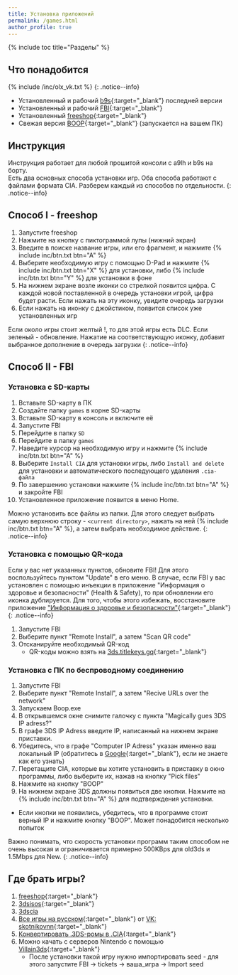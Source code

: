 ```yaml
---
title: Установка приложений
permalink: /games.html
author_profile: true
---
```

{% include toc title="Разделы" %}

## Что понадобится

{% include /inc/olx_vk.txt %}
{: .notice--info}

* Установленный и рабочий [b9s](updating-b9s){:target="_blank"} последней версии 
* Установленный и рабочий [FBI](fbi){:target="_blank"}
* Установленный [freeshop](freeshop){:target="_blank"}
* Свежая версия [BOOP](https://github.com/miltoncandelero/Boop/releases/latest){:target="_blank"} (запускается на вашем ПК)

## Инструкция

Инструкция работает для любой прошитой консоли с a9lh и b9s на борту.        
Есть два основных способа установки игр. Оба способа работают с файлами формата CIA. Разберем каждый из способов по отдельности.
{: .notice--info}

## Способ I - freeshop

1. Запустите freeshop
1. Нажмите на кнопку с пиктограммой лупы (нижний экран)
1. Введите в поиске название игры, или его фрагмент, и нажмите {% include inc/btn.txt btn="A" %}
1. Выберите необходимую игру с помощью D-Pad и нажмите {% include inc/btn.txt btn="X" %} для установки, либо {% include inc/btn.txt btn="Y" %} для установки в фоне
1. На нижнем экране возле иконки со стрелкой появится цифра. С каждой новой поставленной в очередь установки игрой, цифра будет расти. Если нажать на эту иконку, увидите очередь загрузки
1. Если нажать на иконку с джойстиком, появится список уже установленных игр

Если около игры стоит желтый !, то для этой игры есть DLC. Если зеленый - обновление. Нажатие на соответствующую иконку, добавит выбранное дополнение в очередь загрузки
{: .notice--info}

## Способ II - FBI

### Установка с SD-карты

1. Вставьте SD-карту в ПК
1. Создайте папку `games` в корне SD-карты
1. Вставьте SD-карту в консоль и включите её
1. Запустите FBI
1. Перейдите в папку `SD`
1. Перейдите в папку `games`
1. Наведите курсор на необходимую игру и нажмите {% include inc/btn.txt btn="A" %}
1. Выберите `Install CIA` для установки игры, либо `Install and delete` для установки и автоматического последующего удаления `.cia-файла`
1. По завершению установки нажмите {% include inc/btn.txt btn="A" %} и закройте FBI 
1. Установленное приложение появится в меню Home. 

Можно установить все файлы из папки. Для этого следует выбрать самую верхнюю строку - `<current directory>`, нажать на ней {% include inc/btn.txt btn="A" %}, а затем выбрать необходимое действие. 
{: .notice--info}

### Установка с помощью QR-кода 

Если у вас нет указанных пунктов, обновите FBI! Для этого воспользуйтесь пунктом "Update" в его меню. В случае, если FBI у вас установлен с помощью инъекции в приложение "Информация о здоровье и безопасности" (Health & Safety), то при обновлении его иконка дублируется. Для того, чтобы этого избежать, восстановите приложение ["Информация о здоровье и безопасности"](https://3ds.customfw.xyz/godmode9-usage#восстановление-приложения-информация-о-здоровье-и-безопасности){:target="_blank"}
{: .notice--info}

1. Запустите FBI
1. Выберите пункт "Remote Install", а затем "Scan QR code" 
1. Отсканируйте необходимый QR-код 
	+ QR-коды можно взять на [3ds.titlekeys.gq](http://3ds.titlekeys.gq/){:target="_blank"}

### Установка с ПК по беспроводному соединению

1. Запустите FBI
1. Выберите пункт "Remote Install", а затем "Recive URLs over the network" 
1. Запускаем Boop.exe
1. В открывшемся окне снимите галочку с пункта "Magically gues 3DS IP adress?"
1. В графе 3DS IP Adress введите IP, написанный на нижнем экране приставки. 
1. Убедитесь, что в графе "Computer IP Adress" указан именно ваш локальный IP (обратитесь в [Google](http://bfy.tw/D0PN){:target="_blank"}, если не знаете как его узнать)
1. Перетащите CIA, которые вы хотите установить в приставку в окно программы, либо выберите их, нажав на кнопку "Pick files"
1. Нажмите на кнопку "BOOP"
1. На нижнем экране 3DS должны появиться две кнопки. Нажмите на {% include inc/btn.txt btn="A" %} для подтверждения установки. 
  + Если кнопки не появились, убедитесь, что в программе стоит верный IP и нажмите кнопку "BOOP". Может понадобится несколько попыток

Важно понимать, что скорость установки программ таким способом не очень высокая и ограничивается примерно 500KBps для old3ds и 1.5Mbps для New. 
{: .notice--info}

## Где брать игры? 
1. [freeshop](finalizing-setup#freeshop){:target="_blank"}
1. [3dsisos](http://www.3dsiso.com/forumdisplay.php?261-CIA-Downloads){:target="_blank"}
1. [3dscia](http://www.3dscia.com/)
1. [Все игры на русском](https://cloud.mail.ru/public/FfNX/u1oCpVmf3){:target="_blank"} от [VK: skotnikovnn](https://vk.com/skotnikovnn){:target="_blank"}
1. [Конвертировать .3DS-ромы в .CIA](https://3ds.customfw.xyz/godmode9-usage#convert_3ds){:target="_blank"}
1. Можно качать с серверов Nintendo с помощью [Villain3ds](https://gbatemp.net/threads/release-villain3ds-basically-freeshop-but-runs-on-your-pc.488127/){:target="_blank"}
	* После установки такой игру нужно импортировать seed - для этого запустите FBI -> tickets -> ваша_игра -> Import seed